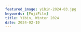```yaml
---
featured_image: yibin-2024-03.jpg
keywords: [FujiFilm]
title: Yibin, Winter 2024
date: 2024-02-10
---
```

